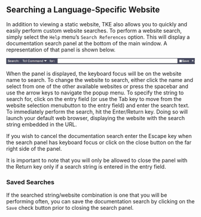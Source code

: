 ## Searching a Language-Specific Website

In addition to viewing a static website, TKE also allows you to quickly and easily perform custom website searches. To perform a website search, simply select the `Help` menu’s `Search References` option. This will display a documentation search panel at the bottom of the main window. A representation of that panel is shown below.

![](assets/docsearch.png)

When the panel is displayed, the keyboard focus will be on the website name to search. To change the website to search, either click the name and select from one of the other available websites or press the spacebar and use the arrow keys to navigate the popup menu. To specify the string to search for, click on the entry field (or use the Tab key to move from the website selection menubutton to the entry field) and enter the search text. To immediately perform the search, hit the Enter/Return key. Doing so will launch your default web browser, displaying the website with the search string embedded in the URL.

If you wish to cancel the documentation search enter the Escape key when the search panel has keyboard focus or click on the close button on the far right side of the panel.

It is important to note that you will only be allowed to close the panel with the Return key only if a search string is entered in the entry field.

### Saved Searches

If the searched string/website combination is one that you will be performing often, you can save the documentation search by clicking on the  `Save` check button prior to closing the search panel.

